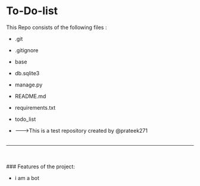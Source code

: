 # To-Do-list
This Repo consists of the following files :
- .git
- .gitignore
- base
- db.sqlite3
- manage.py
- README.md
- requirements.txt
- todo_list




- --->This is a test repository created by @prateek271
<br><br>
---
<br><br>###	Features of the project:
<br>


- i am a bot